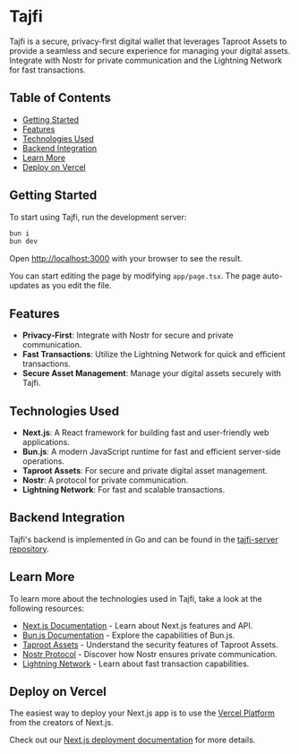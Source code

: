 # Tajfi

Tajfi is a secure, privacy-first digital wallet that leverages Taproot Assets to provide a seamless and secure experience for managing your digital assets. Integrate with Nostr for private communication and the Lightning Network for fast transactions.

## Table of Contents

- [Getting Started](#getting-started)
- [Features](#features)
- [Technologies Used](#technologies-used)
- [Backend Integration](#backend-integration)
- [Learn More](#learn-more)
- [Deploy on Vercel](#deploy-on-vercel)

## Getting Started

To start using Tajfi, run the development server:

```bash
bun i
bun dev
```

Open [http://localhost:3000](http://localhost:3000) with your browser to see the result.

You can start editing the page by modifying `app/page.tsx`. The page auto-updates as you edit the file.

## Features

- **Privacy-First**: Integrate with Nostr for secure and private communication.
- **Fast Transactions**: Utilize the Lightning Network for quick and efficient transactions.
- **Secure Asset Management**: Manage your digital assets securely with Tajfi.

## Technologies Used

- **Next.js**: A React framework for building fast and user-friendly web applications.
- **Bun.js**: A modern JavaScript runtime for fast and efficient server-side operations.
- **Taproot Assets**: For secure and private digital asset management.
- **Nostr**: A protocol for private communication.
- **Lightning Network**: For fast and scalable transactions.

## Backend Integration

Tajfi's backend is implemented in Go and can be found in the [tajfi-server repository](https://github.com/habibitcoin/tajfi-server).

## Learn More

To learn more about the technologies used in Tajfi, take a look at the following resources:

- [Next.js Documentation](https://nextjs.org/docs) - Learn about Next.js features and API.
- [Bun.js Documentation](https://bun.sh/docs) - Explore the capabilities of Bun.js.
- [Taproot Assets](https://example.com/taproot-assets) - Understand the security features of Taproot Assets.
- [Nostr Protocol](https://example.com/nostr) - Discover how Nostr ensures private communication.
- [Lightning Network](https://example.com/lightning-network) - Learn about fast transaction capabilities.

## Deploy on Vercel

The easiest way to deploy your Next.js app is to use the [Vercel Platform](https://vercel.com/new?utm_medium=default-template&filter=next.js&utm_source=create-next-app&utm_campaign=create-next-app-readme) from the creators of Next.js.

Check out our [Next.js deployment documentation](https://nextjs.org/docs/app/building-your-application/deploying) for more details.
